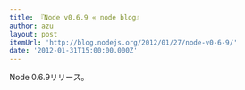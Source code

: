 ```yaml
---
title: 『Node v0.6.9 « node blog』
author: azu
layout: post
itemUrl: 'http://blog.nodejs.org/2012/01/27/node-v0-6-9/'
date: '2012-01-31T15:00:00.000Z'
---
```

Node 0.6.9リリース。


